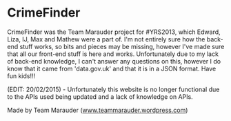 CrimeFinder
===========

CrimeFinder was the Team Marauder project for #YRS2013, which Edward, Liza, IJ, Max and Mathew were a part of. I'm not entirely sure how the back-end stuff works, so bits and pieces may be missing, however I've made sure that all our front-end stuff is here and works. 
Unfortunately due to my lack of back-end knowledge, I can't answer any questions on this, however I do know that it came from 'data.gov.uk' and that it is in a JSON format.
Have fun kids!!!


(EDIT: 20/02/2015) - Unfortunately this website is no longer functional due to the APIs used being updated and a lack of knowledge on APIs. 

Made by Team Marauder (www.teammarauder.wordpress.com)
